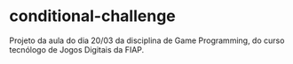 # conditional-challenge
Projeto da aula do dia 20/03 da disciplina de Game Programming, do curso tecnólogo de Jogos Digitais da FIAP.

